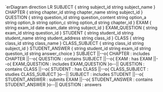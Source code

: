 `erDiagram
    direction LR
    SUBJECT {
        string subject_id
        string subject_name
    }
    CHAPTER {
        string chapter_id
        string chapter_name
        string subject_id
    }
    QUESTION {
        string question_id
        string question_content
        string option_a
        string option_b
        string option_c
        string option_d
        string chapter_id
    }
    EXAM {
        string exam_id
        date exam_date
        string subject_id
    }
    EXAM_QUESTION {
        string exam_id
        string question_id
    }
    STUDENT {
        string student_id
        string student_name
        string student_address
        string class_id
    }
    CLASS {
        string class_id
        string class_name
    }
    CLASS_SUBJECT {
        string class_id
        string subject_id
    }
    STUDENT_ANSWER {
        string student_id
        string exam_id
        string question_id
        string answer_choice
    }
    SUBJECT ||--o{ CHAPTER : includes
    CHAPTER ||--o{ QUESTION : contains
    SUBJECT ||--o{ EXAM : has
    EXAM ||--o{ EXAM_QUESTION : includes
    EXAM_QUESTION }o--|| QUESTION : contains
    CLASS ||--o{ STUDENT : has
    CLASS ||--o{ CLASS_SUBJECT : studies
    CLASS_SUBJECT }o--|| SUBJECT : includes
    STUDENT ||--o{ STUDENT_ANSWER : submits
    EXAM ||--o{ STUDENT_ANSWER : contains
    STUDENT_ANSWER }o--|| QUESTION : answers

